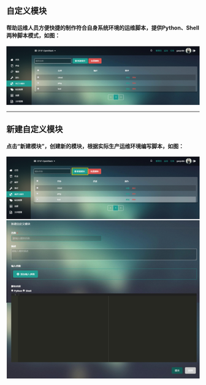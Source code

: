 ## 自定义模块

#### 帮助运维人员方便快捷的制作符合自身系统环境的运维脚本，提供Python、Shell两种脚本模式，如图：

![](/assets/自定义模板.png)

---

## 新建自定义模块

#### 点击“新建模块”，创建新的模块，根据实际生产运维环境编写脚本，如图：

![](/assets/新建模块.png)![](/assets/新建模板3.jpg)













